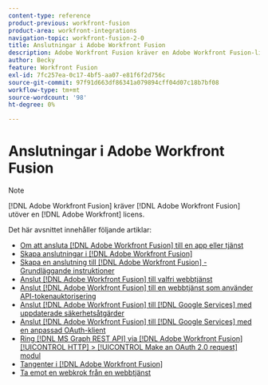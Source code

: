 ```yaml
---
content-type: reference
product-previous: workfront-fusion
product-area: workfront-integrations
navigation-topic: workfront-fusion-2-0
title: Anslutningar i Adobe Workfront Fusion
description: Adobe Workfront Fusion kräver en Adobe Workfront Fusion-licens förutom en Adobe Workfront-licens.
author: Becky
feature: Workfront Fusion
exl-id: 7fc257ea-0c17-4bf5-aa07-e81f6f2d756c
source-git-commit: 97f91d663df86341a079894cff04d07c18b7bf08
workflow-type: tm+mt
source-wordcount: '98'
ht-degree: 0%

---
```


# Anslutningar i Adobe Workfront Fusion

>[!NOTE]
>
>[!DNL Adobe Workfront Fusion] kräver [!DNL Adobe Workfront Fusion] utöver en [!DNL Adobe Workfront] licens.

Det här avsnittet innehåller följande artiklar:

* [Om att ansluta [!DNL Adobe Workfront Fusion] till en app eller tjänst](../../workfront-fusion/connections/about-connecting-wf-fusion-to-app-or-service.md)
* [Skapa anslutningar i [!DNL Adobe Workfront Fusion]](../../workfront-fusion/connections/connection-instruction-toc.md)
* [Skapa en anslutning till [!DNL Adobe Workfront Fusion] - Grundläggande instruktioner](../../workfront-fusion/connections/connect-to-fusion-general.md)
* [Anslut [!DNL Adobe Workfront Fusion] till valfri webbtjänst](../../workfront-fusion/connections/connect-wf-fusion-to-any-web-service.md)
* [Anslut [!DNL Adobe Workfront Fusion] till en webbtjänst som använder API-tokenauktorisering](../../workfront-fusion/connections/connect-wf-web-service-uses-api-token-auth.md)
* [Anslut [!DNL Adobe Workfront Fusion] till [!DNL Google Services] med uppdaterade säkerhetsåtgärder](../../workfront-fusion/connections/connect-to-google-with-new-security-measures.md)
* [Anslut [!DNL Adobe Workfront Fusion] till [!DNL Google Services] med en anpassad OAuth-klient](../../workfront-fusion/connections/connect-fusion-to-google-using-oauth.md)
* [Ring [!DNL MS Graph REST API] via [!DNL Adobe Workfront Fusion] [!UICONTROL HTTP] > [!UICONTROL Make an OAuth 2.0 request] modul](../../workfront-fusion/connections/call-the-ms-graph-rest-api-.md)
* [Tangenter i [!DNL Adobe Workfront Fusion]](../../workfront-fusion/connections/keys.md)
* [Ta emot en webkrok från en webbtjänst](../../workfront-fusion/connections/receive-a-webhook-from-a-web-service.md)
